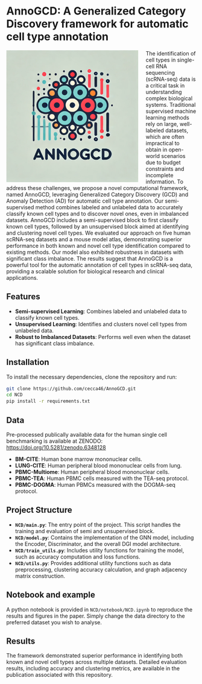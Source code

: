 # AnnoGCD: A Generalized Category Discovery framework for automatic cell type annotation

<p align="left">
  <img src="NCD/AnnoGCD.jpg" alt="Logo" width="350" align="left" style="margin-right: 20px;">

The identification of cell types in single-cell RNA sequencing (scRNA-seq) data is a critical task in understanding complex biological systems. Traditional supervised machine learning methods rely on large, well-labeled datasets, which are often impractical to obtain in open-world scenarios due to budget constraints and incomplete information. To address these challenges, we propose a novel computational framework, named AnnoGCD, leveraging Generalized Category Discovery (GCD) and Anomaly Detection (AD) for automatic cell type annotation. Our semi-supervised method combines labeled and unlabeled data to accurately classify known cell types and to discover novel ones, even in imbalanced datasets. AnnoGCD includes a semi-supervised block to first classify known cell types, followed by an unsupervised block aimed at identifying and clustering novel cell types. We evaluated our approach on five human scRNA-seq datasets and a mouse model atlas, demonstrating superior performance in both known and novel cell type identification compared to existing methods. Our model also exhibited robustness in datasets with significant class imbalance. The results suggest that AnnoGCD is a powerful tool for the automatic annotation of cell types in scRNA-seq data, providing a scalable solution for biological research and clinical applications.

## Features

- **Semi-supervised Learning**: Combines labeled and unlabeled data to classify known cell types.
- **Unsupervised Learning**: Identifies and clusters novel cell types from unlabeled data.
- **Robust to Imbalanced Datasets**: Performs well even when the dataset has significant class imbalance.

## Installation

To install the necessary dependencies, clone the repository and run:
```bash
git clone https://github.com/cecca46/AnnoGCD.git
cd NCD
pip install -r requirements.txt
```


## Data

Pre-processed publically available data for the human single cell benchmarking is available at ZENODO: https://doi.org/10.5281/zenodo.6348128
- **BM-CITE**: Human bone marrow mononuclear cells.
- **LUNG-CITE**: Human peripheral blood mononuclear cells from lung.
- **PBMC-Multiome**: Human peripheral blood mononuclear cells.
- **PBMC-TEA**: Human PBMC cells measured with the TEA-seq protocol.
- **PBMC-DOGMA**: Human PBMCs measured with the DOGMA-seq protocol.


## Project Structure

- **`NCD/main.py`**: The entry point of the project. This script handles the training and evaluation of semi and unsupervised block.
- **`NCD/model.py`**: Contains the implementation of the GNN model, including the Encoder, Discriminator, and the overall DGI model architecture.
- **`NCD/train_utils.py`**: Includes utility functions for training the model, such as accuracy computation and loss functions.
- **`NCD/utils.py`**: Provides additional utility functions such as data preprocessing, clustering accuracy calculation, and graph adjacency matrix construction.

## Notebook and example

A python notebook is provided in `NCD/notebook/NCD.ipynb` to reproduce the results and figures in the paper. Simply change the data directory to the preferred dataset you wish to analyse. 


## Results

The framework demonstrated superior performance in identifying both known and novel cell types across multiple datasets. Detailed evaluation results, including accuracy and clustering metrics, are available in the publication associated with this repository.

